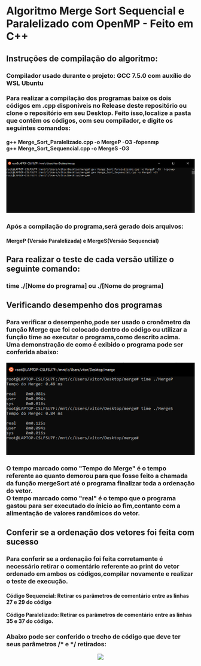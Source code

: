 # Algoritmo Merge Sort Sequencial e Paralelizado com OpenMP - Feito em C++
## Instruções de compilação do algoritmo:
### Compilador usado durante o projeto: GCC 7.5.0 com auxílio do WSL Ubuntu<br/><br/> Para realizar a compilação dos programas baixe os dois códigos em .cpp disponíveis no Release deste repositório ou clone o repositório em seu Desktop. Feito isso,localize a pasta que contêm os códigos, com seu compilador, e digite os seguintes comandos:
#### g++ Merge_Sort_Paralelizado.cpp -o MergeP -O3 -fopenmp<br/>g++ Merge_Sort_Sequencial.cpp -o MergeS -O3<br/>
<p align="center">
  <img src="Imagens/Compilação.PNG">
</p>

### Após a compilação do programa,será gerado dois arquivos: 
#### MergeP (Versão Paralelizada) e MergeS(Versão Sequencial)<br/> 
## Para realizar o teste de cada versão utilize o seguinte comando:
### time ./[Nome do programa] ou ./[Nome do programa] 

## Verificando desempenho dos programas
### Para verificar o desempenho,pode ser usado o cronômetro da função Merge que foi colocado dentro do código ou utilizar a função time ao executar o programa,como descrito acima. Uma demonstração de como é exibido o programa pode ser conferida abaixo:
 <p align="center">
  <img src="Imagens/Exemplo_de_Resultado.PNG">
</p>

### O tempo marcado como "Tempo do Merge" é o tempo referente ao quanto demorou para que fosse feito a chamada da função mergeSort até o programa finalizar toda a ordenação do vetor.<br/> O tempo marcado como "real" é o tempo que o programa gastou para ser executado do ínicio ao fim,contanto com a alimentação de valores randômicos do vetor. 

## Conferir se a ordenação dos vetores foi feita com sucesso
### Para conferir se a ordenação foi feita corretamente é necessário retirar o comentário referente ao print do vetor ordenado em ambos os códigos,compilar novamente e realizar o teste de execução. 
#### Código Sequencial: Retirar os parâmetros de comentário entre as linhas 27 e 29 do código <br/><br/> Código Paralelizado: Retirar os parâmetros de comentário entre as linhas 35 e 37 do código. 
### Abaixo pode ser conferido o trecho de código que deve ter seus parâmetros /* e */ retirados:
<p align="center">
  <img src="Imagens/Comentário_Print_Vetor_Ordenado.PNG">
</p>


